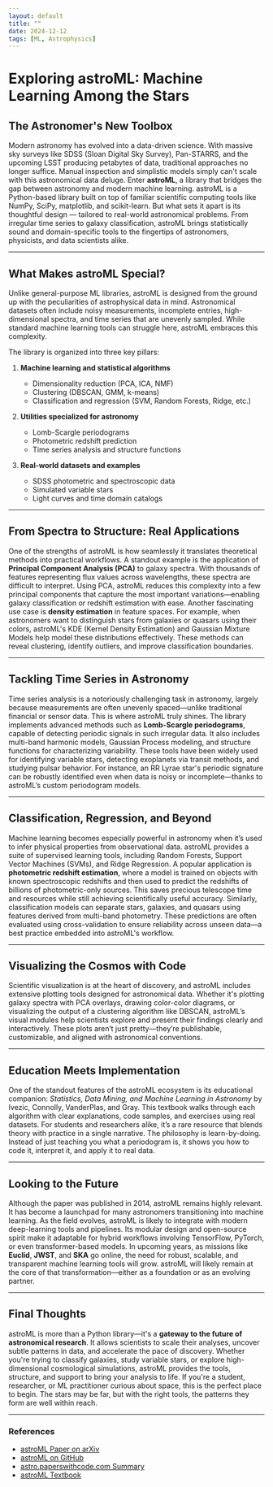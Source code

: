 ```yaml
---
layout: default
title: ""
date: 2024-12-12
tags: [ML, Astrophysics]
---
```


# Exploring astroML: Machine Learning Among the Stars

## The Astronomer's New Toolbox

Modern astronomy has evolved into a data-driven science. With massive sky surveys like SDSS (Sloan Digital Sky Survey), Pan-STARRS, and the upcoming LSST producing petabytes of data, traditional approaches no 
longer suffice. Manual inspection and simplistic models simply can't scale with this astronomical data deluge. Enter **astroML**, a library that bridges the gap between astronomy and modern machine learning. 
astroML is a Python-based library built on top of familiar scientific computing tools like NumPy, SciPy, matplotlib, and scikit-learn. But what sets it apart is its thoughtful design — tailored to real-world 
astronomical problems. From irregular time series to galaxy classification, astroML brings statistically sound and domain-specific tools to the fingertips of astronomers, physicists, and data scientists alike.

<!--more-->

---

## What Makes astroML Special?

Unlike general-purpose ML libraries, astroML is designed from the ground up with the peculiarities of astrophysical data in mind. Astronomical datasets often include noisy measurements, incomplete entries, 
high-dimensional spectra, and time series that are unevenly sampled. While standard machine learning tools can struggle here, astroML embraces this complexity.

The library is organized into three key pillars:

1. **Machine learning and statistical algorithms**  
   - Dimensionality reduction (PCA, ICA, NMF)  
   - Clustering (DBSCAN, GMM, k-means)  
   - Classification and regression (SVM, Random Forests, Ridge, etc.)

2. **Utilities specialized for astronomy**  
   - Lomb-Scargle periodograms  
   - Photometric redshift prediction  
   - Time series analysis and structure functions

3. **Real-world datasets and examples**  
   - SDSS photometric and spectroscopic data  
   - Simulated variable stars  
   - Light curves and time domain catalogs

---

## From Spectra to Structure: Real Applications

One of the strengths of astroML is how seamlessly it translates theoretical methods into practical workflows. A standout example is the application of **Principal Component Analysis (PCA)** to galaxy spectra. 
With thousands of features representing flux values across wavelengths, these spectra are difficult to interpret. Using PCA, astroML reduces this complexity into a few principal components that capture the most 
important variations—enabling galaxy classification or redshift estimation with ease. Another fascinating use case is **density estimation** in feature spaces. For example, when astronomers want to distinguish 
stars from galaxies or quasars using their colors, astroML's KDE (Kernel Density Estimation) and Gaussian Mixture Models help model these distributions effectively. These methods can reveal clustering, identify 
outliers, and improve classification boundaries.

---

## Tackling Time Series in Astronomy

Time series analysis is a notoriously challenging task in astronomy, largely because measurements are often unevenly spaced—unlike traditional financial or sensor data. This is where astroML truly shines. The 
library implements advanced methods such as **Lomb-Scargle periodograms**, capable of detecting periodic signals in such irregular data. It also includes multi-band harmonic models, Gaussian Process modeling, 
and structure functions for characterizing variability. These tools have been widely used for identifying variable stars, detecting exoplanets via transit methods, and studying pulsar behavior. For instance, 
an RR Lyrae star's periodic signature can be robustly identified even when data is noisy or incomplete—thanks to astroML’s custom periodogram models.

---

## Classification, Regression, and Beyond

Machine learning becomes especially powerful in astronomy when it’s used to infer physical properties from observational data. astroML provides a suite of supervised learning tools, including Random Forests, 
Support Vector Machines (SVMs), and Ridge Regression. A popular application is **photometric redshift estimation**, where a model is trained on objects with known spectroscopic redshifts and then used to predict 
the redshifts of billions of photometric-only sources. This saves precious telescope time and resources while still achieving scientifically useful accuracy. Similarly, classification models can separate stars,
galaxies, and quasars using features derived from multi-band photometry. These predictions are often evaluated using cross-validation to ensure reliability across unseen data—a best practice embedded into 
astroML's workflow.

---

## Visualizing the Cosmos with Code

Scientific visualization is at the heart of discovery, and astroML includes extensive plotting tools designed for astronomical data. Whether it's plotting galaxy spectra with PCA overlays, drawing color-color 
diagrams, or visualizing the output of a clustering algorithm like DBSCAN, astroML’s visual modules help scientists explore and present their findings clearly and interactively. These plots aren’t just 
pretty—they’re publishable, customizable, and aligned with astronomical conventions.

---

## Education Meets Implementation

One of the standout features of the astroML ecosystem is its educational companion: *Statistics, Data Mining, and Machine Learning in Astronomy* by Ivezic, Connolly, VanderPlas, and Gray. This textbook
walks through each algorithm with clear explanations, code samples, and exercises using real datasets. For students and researchers alike, it’s a rare resource that blends theory with practice in a single 
narrative. The philosophy is learn-by-doing. Instead of just teaching you what a periodogram is, it shows you how to code it, interpret it, and apply it to real data.

---

## Looking to the Future

Although the paper was published in 2014, astroML remains highly relevant. It has become a launchpad for many astronomers transitioning into machine learning. As the field evolves, astroML is likely to integrate
with modern deep-learning tools and pipelines. Its modular design and open-source spirit make it adaptable for hybrid workflows involving TensorFlow, PyTorch, or even transformer-based models. In upcoming years,
as missions like **Euclid**, **JWST**, and **SKA** go online, the need for robust, scalable, and transparent machine learning tools will grow. astroML will likely remain at the core of that transformation—either 
as a foundation or as an evolving partner.

---

## Final Thoughts

astroML is more than a Python library—it's a **gateway to the future of astronomical research**. It allows scientists to scale their analyses, uncover subtle patterns in data, and accelerate the pace of 
discovery. Whether you're trying to classify galaxies, study variable stars, or explore high-dimensional cosmological simulations, astroML provides the tools, structure, and support to bring your analysis to 
life. If you're a student, researcher, or ML practitioner curious about space, this is the perfect place to begin. The stars may be far, but with the right tools, the patterns they form are well within reach.

---

### References

- [astroML Paper on arXiv](https://arxiv.org/abs/1411.5039v1)  
- [astroML on GitHub](https://github.com/astroML/astroML)  
- [astro.paperswithcode.com Summary](https://astro.paperswithcode.com/paper/introduction-to-astroml-machine-learning-for)  
- [astroML Textbook](https://www.astroml.org/book/index.html)

